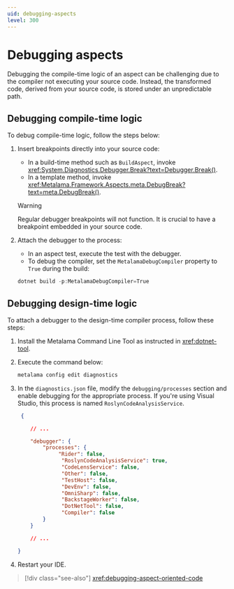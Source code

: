 ```yaml
---
uid: debugging-aspects
level: 300
---
```


# Debugging aspects

Debugging the compile-time logic of an aspect can be challenging due to the compiler not executing your source code. Instead, the transformed code, derived from your source code, is stored under an unpredictable path.

## Debugging compile-time logic

To debug compile-time logic, follow the steps below:

1. Insert breakpoints directly into your source code:

    - In a build-time method such as `BuildAspect`, invoke <xref:System.Diagnostics.Debugger.Break?text=Debugger.Break()>.
    - In a template method, invoke <xref:Metalama.Framework.Aspects.meta.DebugBreak?text=meta.DebugBreak()>.

    > [!WARNING]
    > Regular debugger breakpoints will not function. It is crucial to have a breakpoint embedded in your source code.

2. Attach the debugger to the process:

    - In an aspect test, execute the test with the debugger.
    - To debug the compiler, set the `MetalamaDebugCompiler` property to `True` during the build:

    ```powershell
    dotnet build -p:MetalamaDebugCompiler=True
    ```

## Debugging design-time logic

To attach a debugger to the design-time compiler process, follow these steps:

1. Install the Metalama Command Line Tool as instructed in <xref:dotnet-tool>.
2. Execute the command below:

   ```powershell
   metalama config edit diagnostics
   ```

3. In the `diagnostics.json` file, modify the `debugging/processes` section and enable debugging for the appropriate process. If you're using Visual Studio, this process is named `RoslynCodeAnalysisService`.

    ```json
     {

        // ...

        "debugger": {
            "processes": {
                 "Rider": false,
                  "RoslynCodeAnalysisService": true,
                  "CodeLensService": false,
                  "Other": false,
                  "TestHost": false,
                  "DevEnv": false,
                  "OmniSharp": false,
                  "BackstageWorker": false,
                  "DotNetTool": false,
                  "Compiler": false
            }
        }

        // ...

    }
    ```

4. Restart your IDE.

> [!div class="see-also"]
> <xref:debugging-aspect-oriented-code>


